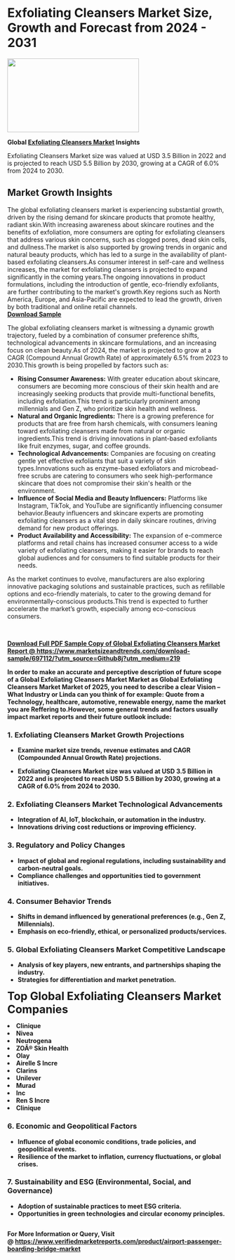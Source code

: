<H1>Exfoliating Cleansers Market Size, Growth and Forecast from 2024 - 2031</H1><img class="aligncenter size-medium wp-image-584254" src="https://thirdeyenews.in/wp-content/uploads/2024/09/Global-Market-Research-300x168.jpeg" alt="" width="300" height="168" /><p><strong>Global&nbsp;<a href="https://www.marketsizeandtrends.com/download-sample/697112/?utm_source=Github8j?utm_medium=219">Exfoliating Cleansers Market</a> Insights</strong></p><p>Exfoliating Cleansers Market size was valued at USD 3.5 Billion in 2022 and is projected to reach USD 5.5 Billion by 2030, growing at a CAGR of 6.0% from 2024 to 2030.</p><p><h2>Market Growth Insights</h2> <p>The global exfoliating cleansers market is experiencing substantial growth, driven by the rising demand for skincare products that promote healthy, radiant skin.With increasing awareness about skincare routines and the benefits of exfoliation, more consumers are opting for exfoliating cleansers that address various skin concerns, such as clogged pores, dead skin cells, and dullness.The market is also supported by growing trends in organic and natural beauty products, which has led to a surge in the availability of plant-based exfoliating cleansers.As consumer interest in self-care and wellness increases, the market for exfoliating cleansers is projected to expand significantly in the coming years.The ongoing innovations in product formulations, including the introduction of gentle, eco-friendly exfoliants, are further contributing to the market's growth.Key regions such as North America, Europe, and Asia-Pacific are expected to lead the growth, driven by both traditional and online retail channels.<br><strong><a href="#">Download Sample</a></strong></p> <p>The global exfoliating cleansers market is witnessing a dynamic growth trajectory, fueled by a combination of consumer preference shifts, technological advancements in skincare formulations, and an increasing focus on clean beauty.As of 2024, the market is projected to grow at a CAGR (Compound Annual Growth Rate) of approximately 6.5% from 2023 to 2030.This growth is being propelled by factors such as:</p> <ul> <li><strong>Rising Consumer Awareness:</strong> With greater education about skincare, consumers are becoming more conscious of their skin health and are increasingly seeking products that provide multi-functional benefits, including exfoliation.This trend is particularly prominent among millennials and Gen Z, who prioritize skin health and wellness.</li> <li><strong>Natural and Organic Ingredients:</strong> There is a growing preference for products that are free from harsh chemicals, with consumers leaning toward exfoliating cleansers made from natural or organic ingredients.This trend is driving innovations in plant-based exfoliants like fruit enzymes, sugar, and coffee grounds.</li> <li><strong>Technological Advancements:</strong> Companies are focusing on creating gentle yet effective exfoliants that suit a variety of skin types.Innovations such as enzyme-based exfoliators and microbead-free scrubs are catering to consumers who seek high-performance skincare that does not compromise their skin's health or the environment.</li> <li><strong>Influence of Social Media and Beauty Influencers:</strong> Platforms like Instagram, TikTok, and YouTube are significantly influencing consumer behavior.Beauty influencers and skincare experts are promoting exfoliating cleansers as a vital step in daily skincare routines, driving demand for new product offerings.</li> <li><strong>Product Availability and Accessibility:</strong> The expansion of e-commerce platforms and retail chains has increased consumer access to a wide variety of exfoliating cleansers, making it easier for brands to reach global audiences and for consumers to find suitable products for their needs.</li> </ul> <p>As the market continues to evolve, manufacturers are also exploring innovative packaging solutions and sustainable practices, such as refillable options and eco-friendly materials, to cater to the growing demand for environmentally-conscious products.This trend is expected to further accelerate the market’s growth, especially among eco-conscious consumers.</p> <br><strong><a href="#"></p><p><span class=""><strong>Download Full PDF Sample Copy of Global Exfoliating Cleansers Market Report</strong> @ <a href="https://www.marketsizeandtrends.com/download-sample/697112/?utm_source=Github8j?utm_medium=219" target="_blank">https://www.marketsizeandtrends.com/download-sample/697112/?utm_source=Github8j?utm_medium=219</a></span></p><p>In order to make an accurate and perceptive description of future scope of a Global&nbsp;Exfoliating Cleansers Market Market as Global&nbsp;Exfoliating Cleansers Market Market of 2025, you need to describe a clear Vision &ndash; What Industry or Linda can you think of for example: Quote from a Technology, healthcare, automotive, renewable energy, name the market you are Reffering to.However, some general trends and factors usually impact market reports and their future outlook include:</p><h3>1.&nbsp;<strong>Exfoliating Cleansers Market Growth Projections</strong></h3><ul><li>Examine market size trends, revenue estimates and CAGR (Compounded Annual Growth Rate) projections.</li><li><p>Exfoliating Cleansers Market size was valued at USD 3.5 Billion in 2022 and is projected to reach USD 5.5 Billion by 2030, growing at a CAGR of 6.0% from 2024 to 2030.</p></li></ul><h3>2.&nbsp;<strong>Exfoliating Cleansers Market Technological Advancements</strong></h3><ul><li>Integration of AI, IoT, blockchain, or automation in the industry.</li><li>Innovations driving cost reductions or improving efficiency.</li></ul><h3>3.&nbsp;<strong>Regulatory and Policy Changes</strong></h3><ul><li>Impact of global and regional regulations, including sustainability and carbon-neutral goals.</li><li>Compliance challenges and opportunities tied to government initiatives.</li></ul><h3>4.&nbsp;<strong>Consumer Behavior Trends</strong></h3><ul><li>Shifts in demand influenced by generational preferences (e.g., Gen Z, Millennials).</li><li>Emphasis on eco-friendly, ethical, or personalized products/services.</li></ul><h3>5.&nbsp;<strong>Global Exfoliating Cleansers Market Competitive Landscape</strong></h3><ul><li>Analysis of key players, new entrants, and partnerships shaping the industry.</li><li>Strategies for differentiation and market penetration.</li></ul><p data-pm-slice="1 1 []"><span style="color: inherit; font-family: inherit; font-size: 25px;">Top Global Exfoliating Cleansers Market Companies</span></p><div class="" data-test-id=""><p><li>Clinique</li><li> Nivea</li><li> Neutrogena</li><li> ZOÂ® Skin Health</li><li> Olay</li><li> Airelle S Incre</li><li> Clarins</li><li> Unilever</li><li> Murad</li><li> Inc</li><li> Ren S Incre</li><li> Clinique</li></p></div><h3>6.&nbsp;<strong>Economic and Geopolitical Factors</strong></h3><ul><li>Influence of global economic conditions, trade policies, and geopolitical events.</li><li>Resilience of the market to inflation, currency fluctuations, or global crises.</li></ul><h3>7.&nbsp;<strong>Sustainability and ESG (Environmental, Social, and Governance)</strong></h3><ul><li>Adoption of sustainable practices to meet ESG criteria.</li><li>Opportunities in green technologies and circular economy principles.</li></ul><h2><strong style="font-size: 14px;">For More Information or Query, Visit @&nbsp;</strong><a style="background-color: #ffffff; font-size: 14px;" href="https://www.marketsizeandtrends.com/report/exfoliating-cleansers-market/" target="_blank">https://www.verifiedmarketreports.com/product/airport-passenger-boarding-bridge-market</a></h2>